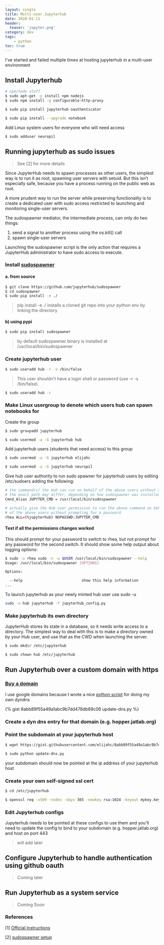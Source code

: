 ```yaml
---
layout: single
title: Multi-user Jupyterhub
date: 2020-01-11
header:
  teaser: 'jupyter.png'
category: dev
tags:
    - python
toc: true
---
```


I've started and failed multiple times at hosting jupyterhub in a multi-user environment

## Install Jupyterhub

```bash
# npm/node stuff
$ sudo apt-get -y install npm nodejs
$ sudo npm install -g configurable-http-proxy

$ sudo pip install jupyterhub oauthenticator

$ sudo pip install --upgrade notebook
```

Add Linux system users for everyone who will need access

```bash
$ sudo adduser neuropil
```

## Running jupyterhub as sudo issues

> See [2] for more details

Since JupyterHub needs to spawn processes as other users, the simplest way is to run it as root, spawning user servers with setuid. But this isn’t especially safe, because you have a process running on the public web as root.

A more prudent way to run the server while preserving functionality is to create a dedicated user with sudo access restricted to launching and monitoring single-user servers.

The sudospawner mediator, the intermediate process, can only do two things:

1. send a signal to another process using the os.kill() call
2. spawn single-user servers

Launching the sudospawner script is the only action that requires a JupyterHub administrator to have sudo access to execute.

### Install [sudospawner](https://github.com/jupyterhub/sudospawner)

#### a. from source

```bash
$ git clone https://github.com/jupyterhub/sudospawner
$ cd sudospawner
$ sudo pip install -e ./
```

> pip install -e ./ installs a cloned git repo into your python env by linking the directory

#### b) using pypi

```bash
$ sudo pip install sudospawner
```

> by default sudospawner binary is installed at /usr/local/bin/sudospawner

### Create jupyterhub user

```bash
$ sudo useradd hub -r -s /bin/false
```

> This user shouldn't have a login shell or password (use -r -s /bin/false)

```bash
$ sudo useradd hub -r
```

### Make Linux usergroup to denote which users hub can spawn notebooks for

Create the group

```bash
$ sudo groupadd jupyterhub

$ sudo usermod -a -G jupyterhub hub
```

Add jupyterhub users (students that need access) to this group
```bash
$ sudo usermod -a -G jupyterhub elijahc

$ sudo usermod -a -G jupyterhub neuropil
```

Give hub user authority to run sudo spawner for jupyterhub users by editing /etc/sudoers adding the following:
```bash
# the command(s) the Hub can run on behalf of the above users without needing a password
# the exact path may differ, depending on how sudospawner was installed
Cmnd_Alias JUPYTER_CMD = /usr/local/bin/sudospawner

# actually give the Hub user permission to run the above command on behalf
# of the above users without prompting for a password
rhea ALL=(%jupyterhub) NOPASSWD:JUPYTER_CMD
```

#### Test if all the permissions changes worked

This should prompt for your password to switch to rhea, but not prompt for any password for the second switch. It should show some help output about logging options:

```bash
$ sudo -u rhea sudo -n -u $USER /usr/local/bin/sudospawner --help
Usage: /usr/local/bin/sudospawner [OPTIONS]

Options:

  --help                           show this help information
...
```

To launch jupyterhub as your newly minted hub user use sudo -u

```bash
sudo -u hub jupyterhub -f jupyterhub_config.py
```

### Make jupyterhub its own directory

JupyterHub stores its state in a database, so it needs write access to a directory.
The simplest way to deal with this is to make a directory owned by your Hub user, and use that as the CWD when launching the server.

```bash
$ sudo mkdir /etc/jupyterhub

$ sudo chown hub /etc/jupyterhub
```

## Run Jupyterhub over a custom domain with https

### [Buy a domain](domains.google.com)

I use google domains because I wrote a nice [python script](https://gist.github.com/elijahc/8abb89f55a49a1abc9b7dd478db89c06) for doing my own dyndns

{% gist 8abb89f55a49a1abc9b7dd478db89c06 update-dns.py %}

### Create a dyn dns entry for that domain (e.g. hopper.jatlab.org)

### Point the subdomain at your jupyterhub host

```bash
$ wget https://gist.githubusercontent.com/elijahc/8abb89f55a49a1abc9b7dd478db89c06/raw/d356bbc811e1b140c36edbb4a05a171afa6fff8e/update-dns.py

$ sudo python update-dns.py
```

your subdomain should now be pointed at the ip address of your jupyterhub host

### Create your own self-signed ssl cert

```bash
$ cd /etc/jupyterhub

$ openssl req -x509 -nodes -days 365 -newkey rsa:1024 -keyout mykey.key -out mycert.pem
```

### Edit Jupyterhub configs

Jupyterhub needs to be pointed at these configs to use them and you'll need to update the config to bind to your subdomain (e.g. hopper.jatlab.org) and host on port 443

> will add later

## Configure Jupyterhub to handle authentication using github oauth

> Coming later

## Run Jupyterhub as a system service

> Coming Soon

### References
[1] [Official Instructions](https://github.com/jupyterhub/jupyterhub/wiki/Installation-of-Jupyterhub-on-remote-server)

[2] [sudospawner setup](https://jupyterhub.readthedocs.io/en/stable/reference/config-sudo.html)